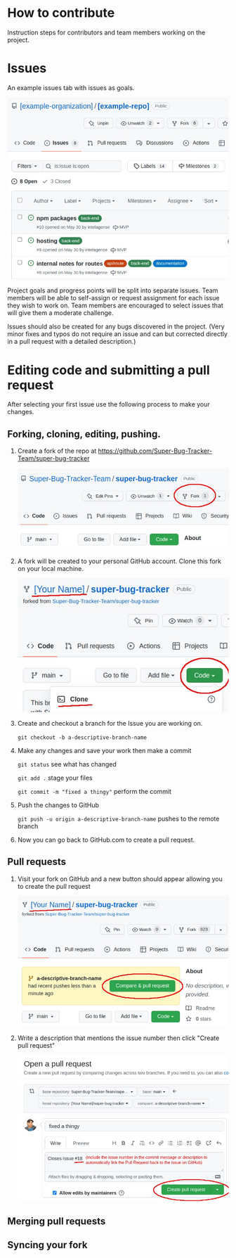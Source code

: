 # How to contribute

Instruction steps for contributors and team members working on the project.

# Issues

An example issues tab with issues as goals.

![screenshot of issues tab on GitHub](assets/contributing-issues.jpg)

Project goals and progress points will be split into separate issues. Team members will be able to self-assign or request assignment for each issue they wish to work on. Team members are encouraged to select issues that will give them a moderate challenge.

Issues should also be created for any bugs discovered in the project. (Very minor fixes and typos do not require an issue and can but corrected directly in a pull request with a detailed description.)

# Editing code and submitting a pull request

After selecting your first issue use the following process to make your changes.

## Forking, cloning, editing, pushing. 

1. Create a fork of the repo at https://github.com/Super-Bug-Tracker-Team/super-bug-tracker

    ![screenshot of fork button on GitHub](assets/contributing-fork.jpg)

1. A fork will be created to your personal GitHub account. Clone this fork on your local machine.

    ![screenshot of clone button on GitHub](assets/contributing-clone.jpg "[Your Name] will be your account name.")

1. Create and checkout a branch for the Issue you are working on.

    `git checkout -b a-descriptive-branch-name`

1. Make any changes and save your work then make a commit

    `git status` see what has changed

    `git add .` stage your files

    `git commit -m "fixed a thingy"` perform the commit

1. Push the changes to GitHub

    `git push -u origin a-descriptive-branch-name` pushes to the remote branch

1. Now you can go back to GitHub.com to create a pull request.

## Pull requests

1. Visit your fork on GitHub and a new button should appear allowing you to create the pull request

    ![screenshot of Pull Request button on GitHub](assets/contributing-pr1.jpg)

1. Write a description that mentions the issue number then click "Create pull request"

    ![screenshot of Pull Request description on GitHub](assets/contributing-pr2.jpg)

## Merging pull requests

## Syncing your fork